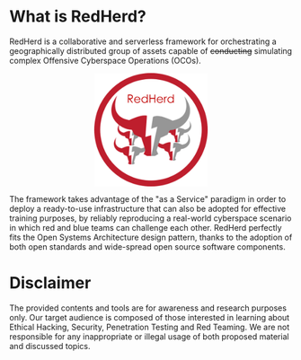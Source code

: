 # What is RedHerd?

RedHerd is a collaborative and serverless framework for orchestrating a geographically distributed group of assets capable of <del>conducting</del> simulating complex Offensive Cyberspace Operations (OCOs). 

<img src="images/logo.png" style="display: block; margin-left: auto; margin-right: auto; width: 40%;" alt="RedHerd Logo">

The framework takes advantage of the "as a Service" paradigm in order to deploy a ready-to-use infrastructure that can also be adopted for effective training purposes, by reliably reproducing a real-world cyberspace scenario in which red and blue teams can challenge each other. RedHerd perfectly fits the Open Systems Architecture design pattern, thanks to the adoption of both open standards and wide-spread open source software components.

# Disclaimer

The provided contents and tools are for awareness and research purposes only. Our target audience is composed of those interested in learning about Ethical Hacking, Security, Penetration Testing and Red Teaming. We are not responsible for any inappropriate or illegal usage of both proposed material and discussed topics.

